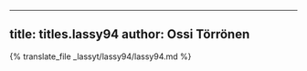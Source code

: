 
---
title: titles.lassy94
author: Ossi Törrönen
---
{% translate_file _lassyt/lassy94/lassy94.md %}